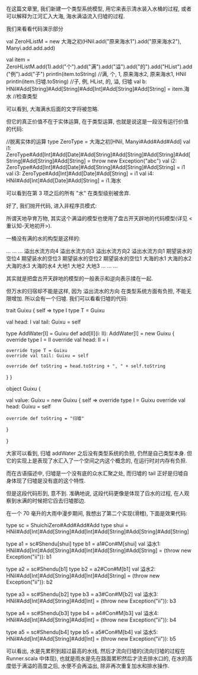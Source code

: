 在这篇文章里, 我们新建一个类型系统模型, 用它来表示清水装入水桶的过程, 或者可以解释为江河汇入大海, 海水满溢流入归墟的过程.

我们来看看代码演示部分

val ZeroHListM = new 大海之初(HNil.add("原来海水1").add("原来海水2"), Manyi.add.add.add)

val item = ZeroHListM.add(1).add("个").add("满").add("溢").add("的").add("HList").add("例").add("子")
println(item.toString)    //满, 个, 1, 原来海水2, 原来海水1, HNil
println(item.归墟.toString) //子, 例, HList, 的, 溢, 归墟
val b: HNil#Add[String]#Add[String]#Add[Int]#Add[String]#Add[String] = item.海水 //检查类型

可以看到, 大海满水后面的文字将被忽略.

但它的真正价值不在于实体运算, 在于类型运算, 也就是说这是一段没有运行价值的代码:

//脱离实体的运算
type ZeroType = 大海之初[HNil, Manyi#Add#Add#Add]
val i1: ZeroType#Add[Int]#Add[Date]#Add[String]#Add[String]#Add[String]#Add[String]#Add[String]#Add[String] = throw new Exception("abc")
val i2: ZeroType#Add[Int]#Add[Date]#Add[String]#Add[String]#Add[String]                                     = i1
val i3: ZeroType#Add[Int]#Add[Date]#Add[String]                                                             = i1
val i4: HNil#Add[Int]#Add[Date]#Add[String]                                                                 = i1.海水

可以看到在第 3 项之后的所有 "水" 在类型级别被舍弃.

好了, 我们抛开代码, 进入非程序员模式:

所谓天地孕育万物, 其实这个满溢的模型也使用了盘古开天辟地的代码模型(详见 <重认知-天地初开>).

一桶没有满的水的构型是这样的:

...
...
...
溢出水流方向4
溢出水流方向3
溢出水流方向2
溢出水流方向1
期望装水的空位4
期望装水的空位3
期望装水的空位2
期望装水的空位1
大海的水1
大海的水2
大海的水3
大海的水4
大地1
大地2
大地3
...
...
...

其实就是把盘古开天辟地的模型的一般表示和逆向表示揉在一起.

但万水的归宿却不能是这样, 因为 溢出流水的方向 在类型系统方面有负担, 不能无限增加. 所以会有一个归墟. 我们可以看看归墟的代码:

trait Guixu {
  self =>
  type I
  type T = Guixu

  val head: I
  val tail: Guixu = self

  type AddWater[I] = Guixu
  def add[II](i: II): AddWater[I] = new Guixu {
    override type I = II
    override val head: II = i

    override type T = Guixu
    override val tail: Guixu = self

    override def toString = head.toString + ", " + self.toString
  }
}

object Guixu {

  val value: Guixu = new Guixu {
    self =>
    override type I = Guixu
    override val head: Guixu = self

    override def toString = "归墟"
  }

}

大家可以看到, 归墟 addWater 之后没有类型系统的负担, 仍然是自己类型本身. 但它的实现上是表现了水汇入了一个空间之内这个概念的, 在运行时对内存有负担.

而在古语描述中, 归墟是一个没有底的众水汇聚之处, 而归墟的 tail 正好是归墟自身体现了归墟是没有底的这个特性.

但是这段代码形到, 意不到. 准确地说, 这段代码更像是体现了舀水的过程, 在人观察到水满的时候把它舀去归墟那边.

在一个 70 毫升的大雨中漫步期间, 我想出了第二个实现(滑稽), 下面是效果代码:

type sc   = ShuichiZero#Add#Add#Add
type shui = HNil#Add[Int]#Add[String]#Add[Int]#Add[String]#Add[String]#Add[String]

type a1 = sc#Shendu[shui]
type b1 = a1#Con#M[shui]
val 溢水1: HNil#Add[Int]#Add[String]#Add[Int]#Add[String]#Add[String] = (throw new Exception("ii")): b1

type a2 = sc#Shendu[b1]
type b2 = a2#Con#M[b1]
val 溢水2: HNil#Add[Int]#Add[String]#Add[Int]#Add[String] = (throw new Exception("ii")): b2

type a3 = sc#Shendu[b2]
type b3 = a3#Con#M[b2]
val 溢水3: HNil#Add[Int]#Add[String]#Add[Int] = (throw new Exception("ii")): b3

type a4 = sc#Shendu[b3]
type b4 = a4#Con#M[b3]
val 溢水4: HNil#Add[Int]#Add[String]#Add[Int] = (throw new Exception("ii")): b4

type a5 = sc#Shendu[b4]
type b5 = a5#Con#M[b4]
val 溢水5: HNil#Add[Int]#Add[String]#Add[Int] = (throw new Exception("ii")): b5

可以看出, 水是先累积到超过最高的水线, 然后才流向归墟的(流向归墟的过程在 Runner.scala 中体现), 也就是雨水是先在路面累积然后才流去排水口的, 在水的高度低于满溢的高度之后, 水便不会再溢出, 除非再次重复加水和排水操作.